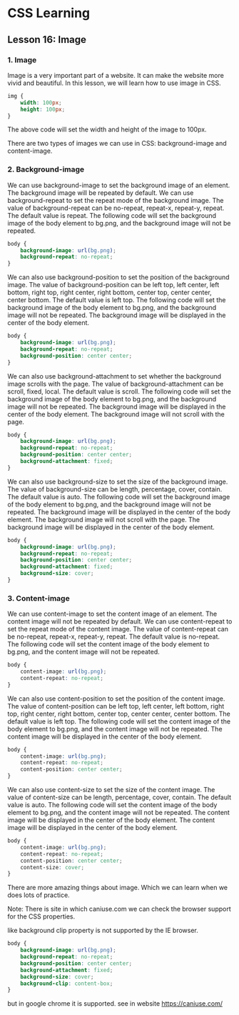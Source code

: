 # CSS Learning

## Lesson 16: Image

### 1. Image
Image is a very important part of a website. It can make the website more vivid and beautiful. In this lesson, we will learn how to use image in CSS.
```css
img {
    width: 100px;
    height: 100px;
}
```
The above code will set the width and height of the image to 100px. 

There are two types of images we can use in CSS: background-image and content-image.

### 2. Background-image
We can use background-image to set the background image of an element. The background image will be repeated by default. We can use background-repeat to set the repeat mode of the background image. The value of background-repeat can be no-repeat, repeat-x, repeat-y, repeat. The default value is repeat. The following code will set the background image of the body element to bg.png, and the background image will not be repeated.
```css
body {
    background-image: url(bg.png);
    background-repeat: no-repeat;
}
```
We can also use background-position to set the position of the background image. The value of background-position can be left top, left center, left bottom, right top, right center, right bottom, center top, center center, center bottom. The default value is left top. The following code will set the background image of the body element to bg.png, and the background image will not be repeated. The background image will be displayed in the center of the body element.
```css
body {
    background-image: url(bg.png);
    background-repeat: no-repeat;
    background-position: center center;
}
```
We can also use background-attachment to set whether the background image scrolls with the page. The value of background-attachment can be scroll, fixed, local. The default value is scroll. The following code will set the background image of the body element to bg.png, and the background image will not be repeated. The background image will be displayed in the center of the body element. The background image will not scroll with the page.
```css
body {
    background-image: url(bg.png);
    background-repeat: no-repeat;
    background-position: center center;
    background-attachment: fixed;
}
```
We can also use background-size to set the size of the background image. The value of background-size can be length, percentage, cover, contain. The default value is auto. The following code will set the background image of the body element to bg.png, and the background image will not be repeated. The background image will be displayed in the center of the body element. The background image will not scroll with the page. The background image will be displayed in the center of the body element.
```css
body {
    background-image: url(bg.png);
    background-repeat: no-repeat;
    background-position: center center;
    background-attachment: fixed;
    background-size: cover;
}
```
### 3. Content-image
We can use content-image to set the content image of an element. The content image will not be repeated by default. We can use content-repeat to set the repeat mode of the content image. The value of content-repeat can be no-repeat, repeat-x, repeat-y, repeat. The default value is no-repeat. The following code will set the content image of the body element to bg.png, and the content image will not be repeated.
```css
body {
    content-image: url(bg.png);
    content-repeat: no-repeat;
}
```
We can also use content-position to set the position of the content image. The value of content-position can be left top, left center, left bottom, right top, right center, right bottom, center top, center center, center bottom. The default value is left top. The following code will set the content image of the body element to bg.png, and the content image will not be repeated. The content image will be displayed in the center of the body element.
```css
body {
    content-image: url(bg.png);
    content-repeat: no-repeat;
    content-position: center center;
}
```
We can also use content-size to set the size of the content image. The value of content-size can be length, percentage, cover, contain. The default value is auto. The following code will set the content image of the body element to bg.png, and the content image will not be repeated. The content image will be displayed in the center of the body element. The content image will be displayed in the center of the body element.
```css
body {
    content-image: url(bg.png);
    content-repeat: no-repeat;
    content-position: center center;
    content-size: cover;
}
```
There are more amazing things about image. Which we can learn when we does lots of practice.

Note: There is site in which caniuse.com we can check the browser support for the CSS properties.

like background clip property is not supported by the IE browser.
```css
body {
    background-image: url(bg.png);
    background-repeat: no-repeat;
    background-position: center center;
    background-attachment: fixed;
    background-size: cover;
    background-clip: content-box;
}
```
but in google chrome it is supported.
see in website https://caniuse.com/
